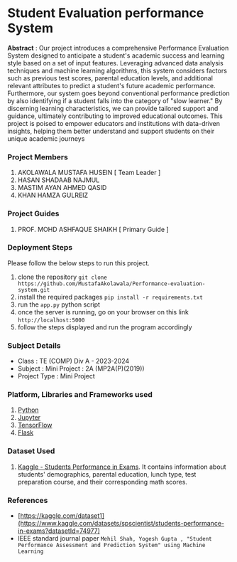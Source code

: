 # Student Evaluation performance System

**Abstract** : Our project introduces a comprehensive Performance Evaluation System designed to anticipate a student's academic success and learning style based on a set of input features. Leveraging advanced data analysis techniques and machine learning algorithms, this system considers factors such as previous test scores, parental education levels, and additional relevant attributes to predict a student's future academic performance. Furthermore, our system goes beyond conventional performance prediction by also identifying if a student falls into the category of "slow learner." By discerning learning characteristics, we can provide tailored support and guidance, ultimately contributing to improved educational outcomes. This project is poised to empower educators and institutions with data-driven insights, helping them better understand and support students on their unique academic journeys

### Project Members
1. AKOLAWALA MUSTAFA HUSEIN  [ Team Leader ] 
2. HASAN SHADAAB NAJMUL 
3. MASTIM AYAN AHMED QASID 
4. KHAN HAMZA GULREIZ 

### Project Guides
1. PROF. MOHD ASHFAQUE SHAIKH  [ Primary Guide ] 

### Deployment Steps
Please follow the below steps to run this project.
1. clone the repository `git clone https://github.com/MustafaAkolawala/Performance-evaluation-system.git`
2. install the required packages `pip install -r requirements.txt`
3. run the `app.py` python script
3. once the server is running, go on your browser on this link `http://localhost:5000`
4. follow the steps displayed and run the program accordingly

### Subject Details
- Class : TE (COMP) Div A - 2023-2024
- Subject : Mini Project : 2A (MP2A(P)(2019))
- Project Type : Mini Project

### Platform, Libraries and Frameworks used
1. [Python](https://www.python.org)
2. [Jupyter](https://jupyter.org)
3. [TensorFlow](https://tensorflowjs.com)
4. [Flask](https://flask.palletsprojects.com/en/3.0.x/)

### Dataset Used
1. [Kaggle - Students Performance in Exams](https://www.kaggle.com/datasets/spscientist/students-performance-in-exams?datasetId=74977). It contains information about students' demographics, parental education, lunch type, test preparation course, and their corresponding math scores.

### References
- [https://kaggle.com/dataset1](https://www.kaggle.com/datasets/spscientist/students-performance-in-exams?datasetId=74977)
- IEEE standard journal paper `Mehil Shah, Yogesh Gupta , "Student Performance Assessment and Prediction System" using Machine Learning`

